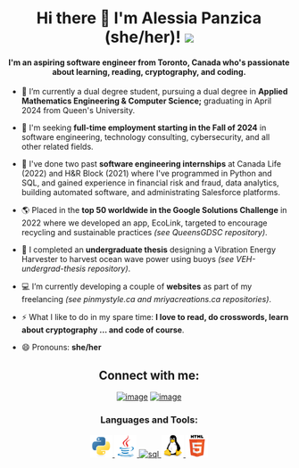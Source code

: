 <h1 align="center"> Hi there 👋 I'm Alessia Panzica (she/her)! <img height="40" src="https://emoji.gg/assets/emoji/7333-parrotdance.gif"></h1>
<h4 align="center"> I'm an aspiring software engineer from Toronto, Canada who's passionate about learning, reading, cryptography, and coding.</h4>

- 🌱 I’m currently a dual degree student, pursuing a dual degree in **Applied Mathematics Engineering & Computer Science;** graduating in April 2024 from Queen's University.

- 👔 I'm seeking **full-time employment starting in the Fall of 2024** in software engineering, technology consulting, cybersecurity, and all other related fields.

- 👯 I've done two past **software engineering internships** at Canada Life (2022) and H&R Block (2021) where I've programmed in Python and SQL, and gained experience in financial risk and fraud, data analytics, building automated software, and administrating Salesforce platforms.

- 🌎 Placed in the **top 50 worldwide in the Google Solutions Challenge** in 2022 where we developed an app, EcoLink, targeted to encourage recycling and sustainable practices *(see QueensGDSC repository)*.

- 📝 I completed an **undergraduate thesis** designing a Vibration Energy Harvester to harvest ocean wave power using buoys *(see VEH-undergrad-thesis repository)*.

- 💻 I’m currently developing a couple of **websites** as part of my freelancing *(see pinmystyle.ca and mriyacreations.ca repositories)*.

- ⚡ What I like to do in my spare time: **I love to read, do crosswords, learn about cryptography ... and code of course**.

- 😄 Pronouns: **she/her**

<h2 align="center">Connect with me:</h2>
<div align="center">

[![image](https://img.shields.io/badge/LinkedIn-0077B5?style=for-the-badge&logo=linkedin&logoColor=white)](https://www.linkedin.com/in/alessia-panzica/)
[![image](https://img.shields.io/badge/Gmail-D14836?style=for-the-badge&logo=gmail&logoColor=white)](mailto:alessia.panzica@gmail.com)
  
</div>

<h3 align="center">Languages and Tools:</h3>

<p align="center"> 
  <a href="https://www.python.org" target="_blank"> 
    <img src="https://raw.githubusercontent.com/devicons/devicon/master/icons/python/python-original.svg" alt="python" width="40" height="40"/> 
  </a>  
  <a href="https://www.java.com/en/" target="_blank"> 
    <img src="https://raw.githubusercontent.com/devicons/devicon/master/icons/java/java-original.svg" alt="java" width="40" height="40"/> 
  </a> 
    <a href="https://developer.mozilla.org/en-US/docs/Glossary/SQL" target="_blank"> 
    <img src="https://raw.githubusercontent.com/devicons/devicon/master/icons/sql-original.svg" alt="sql" width="40" height="40"/> 
  </a> 
  <a href="https://www.linux.org/" target="_blank"> 
    <img src="https://raw.githubusercontent.com/devicons/devicon/master/icons/linux/linux-original.svg" alt="linux" width="40" height="40"/> 
  </a> 
  <a href="https://www.w3.org/html/" target="_blank"> 
    <img src="https://raw.githubusercontent.com/devicons/devicon/master/icons/html5/html5-original-wordmark.svg" alt="html5" width="40" height="40"/> 
  </a>
</p>
